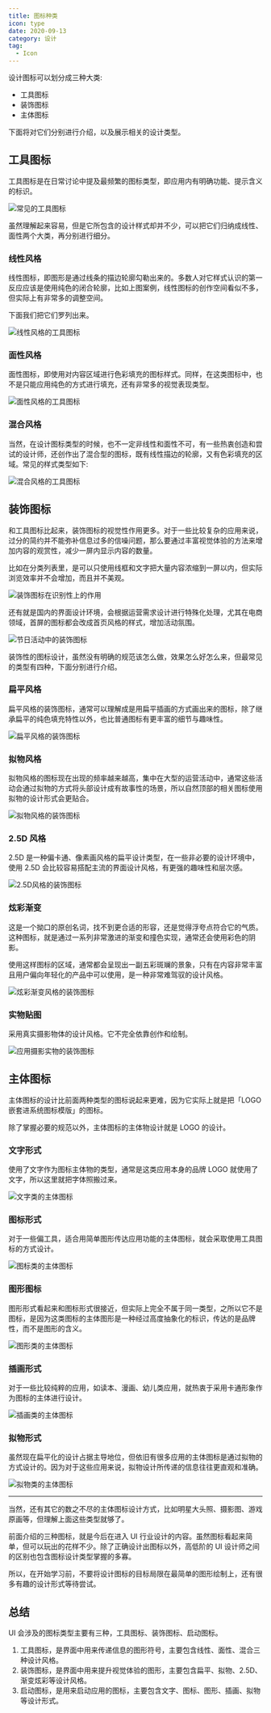 ```yaml
---
title: 图标种类
icon: type
date: 2020-09-13
category: 设计
tag:
  - Icon
---
```


设计图标可以划分成三种大类:

- 工具图标
- 装饰图标
- 主体图标

下面将对它们分别进行介绍，以及展示相关的设计类型。

<!-- more -->

## 工具图标

工具图标是在日常讨论中提及最频繁的图标类型，即应用内有明确功能、提示含义的标识。

![常见的工具图标](./assets/tool-icon.jpg)

虽然理解起来容易，但是它所包含的设计样式却并不少，可以把它们归纳成线性、面性两个大类，再分别进行细分。

### 线性风格

线性图标，即图形是通过线条的描边轮廓勾勒出来的。多数人对它样式认识的第一反应应该是使用纯色的闭合轮廓，比如上图案例，线性图标的创作空间看似不多，但实际上有非常多的调整空间。

下面我们把它们罗列出来。

![线性风格的工具图标](./assets/icon-line.jpg)

### 面性风格

面性图标，即使用对内容区域进行色彩填充的图标样式。同样，在这类图标中，也不是只能应用纯色的方式进行填充，还有非常多的视觉表现类型。

![面性风格的工具图标](./assets/icon-face.jpg)

### 混合风格

当然，在设计图标类型的时候，也不一定非线性和面性不可，有一些热衷创造和尝试的设计师，还创作出了混合型的图标，既有线性描边的轮廓，又有色彩填充的区域。常见的样式类型如下:

![混合风格的工具图标](./assets/icon-mix.jpg)

## 装饰图标

和工具图标比起来，装饰图标的视觉性作用更多。对于一些比较复杂的应用来说，过分的简约并不能弥补信息过多的信噪问题，那么要通过丰富视觉体验的方法来增加内容的观赏性，减少一屏内显示内容的数量。

比如在分类列表里，是可以只使用线框和文字把大量内容浓缩到一屏以内，但实际浏览效率并不会增加，而且并不美观。

![装饰图标在识别性上的作用](./assets/icon-decorate.jpg)

还有就是国内的界面设计环境，会根据运营需求设计进行特殊化处理，尤其在电商领域，首屏的图标都会改成首页风格的样式，增加活动氛围。

![节日活动中的装饰图标](./assets/icon-festival.jpg)

装饰性的图标设计，虽然没有明确的规范该怎么做，效果怎么好怎么来，但最常见的类型有四种，下面分别进行介绍。

### 扁平风格

扁平风格的装饰图标，通常可以理解成是用扁平插画的方式画出来的图标，除了继承扁平的纯色填充特性以外，也比普通图标有更丰富的细节与趣味性。

![扁平风格的装饰图标](./assets/icon-flat.jpg)

### 拟物风格

拟物风格的图标现在出现的频率越来越高，集中在大型的运营活动中，通常这些活动会通过拟物的方式将头部设计成有故事性的场景，所以自然顶部的相关图标使用拟物的设计形式会更贴合。

![拟物风格的装饰图标](./assets/icon-material.jpg)

### 2.5D 风格

2.5D 是一种偏卡通、像素画风格的扁平设计类型，在一些非必要的设计环境中，使用 2.5D 会比较容易搭配主流的界面设计风格，有更强的趣味性和层次感。

![2.5D风格的装饰图标](./assets/icon-2.5D.jpg)

### 炫彩渐变

这是一个拗口的原创名词，找不到更合适的形容，还是觉得浮夸点符合它的气质。这种图标，就是通过一系列非常激进的渐变和撞色实现，通常还会使用彩色的阴影。

使用这样图标的区域，通常都会呈现出一副五彩斑斓的景象，只有在内容非常丰富且用户偏向年轻化的产品中可以使用，是一种非常难驾驭的设计风格。

![炫彩渐变风格的装饰图标](./assets/icon-gradient.jpg)

### 实物贴图

采用真实摄影物体的设计风格。它不完全依靠创作和绘制。

![应用摄影实物的装饰图标](./assets/icon-real.jpg)

## 主体图标

主体图标的设计比前面两种类型的图标说起来更难，因为它实际上就是把「LOGO 嵌套进系统图标模版」的图标。

除了掌握必要的规范以外，主体图标的主体物设计就是 LOGO 的设计。

### 文字形式

使用了文字作为图标主体物的类型，通常是这类应用本身的品牌 LOGO 就使用了文字，所以这里就把字体照搬过来。

![文字类的主体图标](./assets/app-text.jpg)

### 图标形式

对于一些偏工具，适合用简单图形传达应用功能的主体图标，就会采取使用工具图标的方式设计。

![图标类的主体图标](./assets/app-icon.jpg)

### 图形图标

图形形式看起来和图标形式很接近，但实际上完全不属于同一类型，之所以它不是图标，是因为这类图标的主体图形是一种经过高度抽象化的标识，传达的是品牌性，而不是图形的含义。

![图形类的主体图标](./assets/app-shape.jpg)

### 插画形式

对于一些比较纯粹的应用，如读本、漫画、幼儿类应用，就热衷于采用卡通形象作为图标的主体进行设计。

![插画类的主体图标](./assets/app-paint.jpg)

### 拟物形式

虽然现在扁平化的设计占据主导地位，但依旧有很多应用的主体图标是通过拟物的方式设计的。因为对于这些应用来说，拟物设计所传递的信息往往更直观和准确。

![拟物类的主体图标](./assets/app-real.jpg)

---

当然，还有其它的数之不尽的主体图标设计方式，比如明星大头照、摄影图、游戏原画等，但理解上面这些类型就够了。

前面介绍的三种图标，就是今后在进入 UI 行业设计的内容。虽然图标看起来简单，但可以玩出的花样不少。除了正确设计出图标以外，高低阶的 UI 设计师之间的区别也包含图标设计类型掌握的多寡。

所以，在开始学习前，不要将设计图标的目标局限在最简单的图形绘制上，还有很多有趣的设计形式等待尝试。

## 总结

UI 会涉及的图标类型主要有三种，工具图标、装饰图标、启动图标。

1. 工具图标，是界面中用来传递信息的图形符号，主要包含线性、面性、混合三种设计风格。
1. 装饰图标，是界面中用来提升视觉体验的图形，主要包含扁平、拟物、2.5D、渐变炫彩等设计风格。
1. 启动图标，是用来启动应用的图标，主要包含文字、图标、图形、插画、拟物等设计形式。
